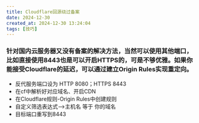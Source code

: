 ```yaml
---
title: Cloudflare回源绕过备案
date: 2024-12-30
created_at: 2024-12-30 13:24:04
tags: [技巧]
---
```

### 针对国内云服务器又没有备案的解决方法，当然可以使用其他端口，比如直接使用8443也是可以开启HTTPS的，可是不够优雅。如果你能接受Cloudflare的延迟，可以通过建立Origin Rules实现重定向。


- 反代服务端口设为 HTTP 8080；HTTPS 8443
- 在cf中解析好对应域名、开启CDN
- 在Cloudflare规则-Origin Rules中创建规则
- 自定义筛选表达式—>主机名 等于 你的域名
- 目标端口重写到8443
